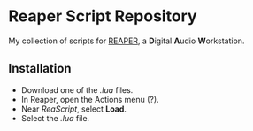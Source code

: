 # Reaper Script Repository

My collection of scripts for [REAPER](https://www.reaper.fm), a **D**igital **A**udio **W**orkstation.

## Installation

* Download one of the *.lua* files.
* In Reaper, open the Actions menu (?).
* Near *ReaScript*, select **Load**.
* Select the *.lua* file.